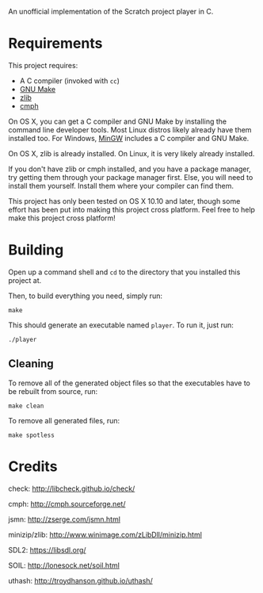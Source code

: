 An unofficial implementation of the Scratch project player in C.

# Requirements

This project requires:

* A C compiler (invoked with `cc`)
* [GNU Make](https://www.gnu.org/software/make/)
* [zlib](http://zlib.net)
* [cmph](http://cmph.sourceforge.net)

On OS X, you can get a C compiler and GNU Make by installing the command line developer tools. Most Linux distros likely already have them installed too. For Windows, [MinGW](http://mingw.org/) includes a C compiler and GNU Make.

On OS X, zlib is already installed. On Linux, it is very likely already installed.

If you don't have zlib or cmph installed, and you have a package manager, try getting them through your package manager first. Else, you will need to install them yourself. Install them where your compiler can find them.

This project has only been tested on OS X 10.10 and later, though some effort has been put into making this project cross platform. Feel free to help make this project cross platform!

# Building

Open up a command shell and  `cd` to the directory that you installed this project at.

Then, to build everything you need, simply run:
```
make
```

This should generate an executable named `player`. To run it, just run:
```
./player
```

## Cleaning

To remove all of the generated object files so that the executables have to be rebuilt from source, run:
```
make clean
```

To remove all generated files, run:
```
make spotless
```

# Credits

check: http://libcheck.github.io/check/

cmph: http://cmph.sourceforge.net/

jsmn: http://zserge.com/jsmn.html

minizip/zlib: http://www.winimage.com/zLibDll/minizip.html

SDL2: https://libsdl.org/

SOIL: http://lonesock.net/soil.html

uthash: http://troydhanson.github.io/uthash/

